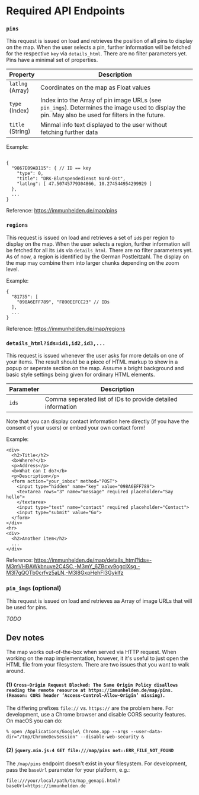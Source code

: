 # Required API Endpoints

### `pins`

This request is issued on load and retrieves the position of all pins to display on the map. When the user selects a pin, further information will be fetched for the respective `key` via `details_html`. There are no filter parameters yet. Pins have a minimal set of properties.

| Property | Description |
| ---- | ---- |
| `latlng`<br>(Array) | Coordinates on the map as Float values |
| `type`<br>(Index) | Index into the Array of pin image URLs (see `pin_imgs`). Determines the image used to display the pin. May also be used for filters in the future.  |
| `title`<br>(String) | Minmal info text displayed to the user without fetching further data |

Example:

```

{
  "9867E09AB115": { // ID == key
    "type": 0,
    "title": "DRK-Blutspendedienst Nord-Ost",
    "latlng": [ 47.50745779304866, 10.274544954299929 ]
  },
  ...
}
```

Reference: https://immunhelden.de/map/pins

### `regions`

This request is issued on load and retrieves a set of `id`s per region to display on the map. When the user selects a region, further information will be fetched for all its `id`s via `details_html`. There are no filter parameters yet. As of now, a region is identified by the German Postleitzahl. The display on the map may combine them into larger chunks depending on the zoom level.

Example:
```
{
  "81735": [
    "098A6EFF789", "F890EEFCC23" // IDs
  ],
  ...
}
```

Reference: https://immunhelden.de/map/regions

### `details_html?ids=id1,id2,id3,...`

This request is issued whenever the user asks for more details on one of your items. The result should be a piece of HTML markup to show in a popup or seperate section on the map. Assume a bright background and basic style settings being given for ordinary HTML elements.

| Parameter | Description |
| ---- | ---- |
| `ids` | Comma seperated list of IDs to provide detailed information |

Note that you can display contact information here directly (if you have the consent of your users) or embed your own contact form!

Example:
```
<div>
  <h2>Title</h2>
  <b>Where?</b>
  <p>Address</p>
  <b>What can I do?</b>
  <p>Description</p>
  <form action="your_inbox" method="POST">
    <input type="hidden" name="key" value="098A6EFF789">
    <textarea rows="3" name="message" required placeholder="Say hello">
    </textarea>
    <input type="text" name="contact" required placeholder="Contact">
    <input type="submit" value="Go">
  </form>
</div>
<hr>
<div>
  <h2>Another item</h2>
  ...
</div>
```

Reference: https://immunhelden.de/map/details_html?ids=-M3mVHBAWkbnuve2C4SC,-M3mY_6ZBcxv9ogclXsg,-M3l7gQOTb0crfvz5aLN,-M3l8GxpHehFl3Gyklfz

### `pin_imgs` (optional)

This request is issued on load and retrieves aa Array of image URLs that will be used for pins.

_TODO_

## Dev notes

The map works out-of-the-box when served via HTTP request. When working on the map implementation, however, it it's useful to just open the HTML file from your filesystem. There are two issues that you want to walk around.

#### (1) `Cross-Origin Request Blocked: The Same Origin Policy disallows reading the remote resource at https://immunhelden.de/map/pins. (Reason: CORS header ‘Access-Control-Allow-Origin’ missing).`

The differing prefixes `file://` vs. `https://` are the problem here. For development, use a Chrome browser and disable CORS security features. On macOS you can do:

```
% open /Applications/Google\ Chrome.app --args --user-data-dir="/tmp/ChromeDevSession" --disable-web-security &
```

#### (2) `jquery.min.js:4 GET file:///map/pins net::ERR_FILE_NOT_FOUND`

The `/map/pins` endpoint doesn't exist in your filesystem. For development, pass the `baseUrl` parameter for your platform, e.g.:

```
file:///your/local/path/to/map_genapi.html?baseUrl=https://immunhelden.de
```
